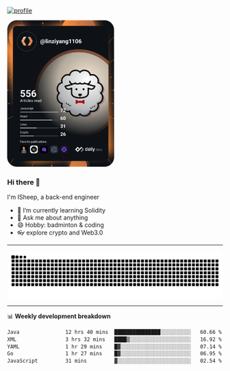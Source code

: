 [![profile](https://user-images.githubusercontent.com/54968314/208005045-e4b42f3b-833d-4242-bfcc-e764865553a2.svg)](https://www.calligrapher.ai/)

<a href="https://app.daily.dev/linziyang1106"><img src="/devcard.png" width="250" alt="ISheep's Dev Card"/></a>

### Hi there 🐏

I'm ISheep, a back-end engineer

- 🔭 I’m currently learning Solidity
- 💬 Ask me about anything
- 😄 Hobby: badminton & coding
- 👓 explore crypto and Web3.0

-------

![](https://raw.githubusercontent.com/ISheepp/ISheepp/output/github-contribution-grid-snake.svg)

-------

📊 **Weekly development breakdown**
<!--START_SECTION:waka-->

```txt
Java               12 hrs 40 mins  ███████████████░░░░░░░░░░   60.66 %
XML                3 hrs 32 mins   ████▒░░░░░░░░░░░░░░░░░░░░   16.92 %
YAML               1 hr 29 mins    █▓░░░░░░░░░░░░░░░░░░░░░░░   07.14 %
Go                 1 hr 27 mins    █▓░░░░░░░░░░░░░░░░░░░░░░░   06.95 %
JavaScript         31 mins         ▓░░░░░░░░░░░░░░░░░░░░░░░░   02.54 %
```

<!--END_SECTION:waka-->
